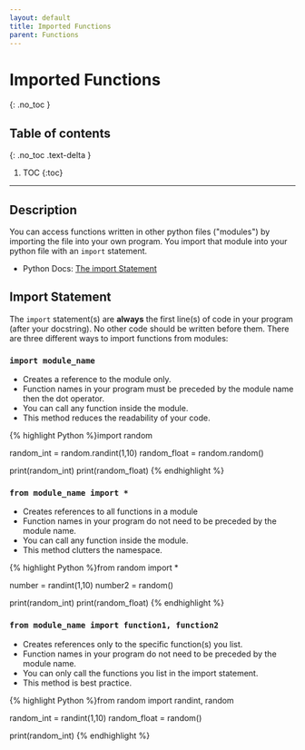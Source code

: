 ```yaml
---
layout: default
title: Imported Functions
parent: Functions
---
```

# Imported Functions
{: .no_toc }
## Table of contents
{: .no_toc .text-delta }

1. TOC
{:toc}

---

## Description
You can access functions written in other python files ("modules") by importing the file into your own program. You import that module into your python file with an `import` statement. 
- Python Docs: [The import Statement](https://docs.python.org/3/reference/simple_stmts.html#the-import-statement)

## Import Statement
The `import` statement(s) are **always** the first line(s) of code in your program (after your docstring). No other code should be written before them.
There are three different ways to import functions from modules:
### `import module_name`
- Creates a reference to the module only. 
- Function names in your program must be preceded by the module name then the dot operator.
- You can call any function inside the module. 
- This method reduces the readability of your code.

{% highlight Python %}import random

random_int = random.randint(1,10) 
random_float = random.random()

print(random_int)
print(random_float)
{% endhighlight %}

### `from module_name import *`
- Creates references to all functions in a module
- Function names in your program do not need to be preceded by the module name. 
- You can call any function inside the module.
- This method clutters the namespace.

{% highlight Python %}from random import *

number = randint(1,10)
number2 = random()

print(random_int)
print(random_float)
{% endhighlight %}

### `from module_name import function1, function2`
- Creates references only to the specific function(s) you list. 
- Function names in your program do not need to be preceded by the module name. 
- You can only call the functions you list in the import statement.
- This method is best practice.

{% highlight Python %}from random import randint, random

random_int = randint(1,10) 
random_float = random()

print(random_int)
{% endhighlight %}



